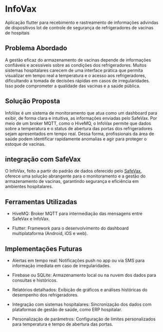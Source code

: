 # InfoVax
Aplicação flutter para recebimento e rastreamento de informações advindas de dispositivos Iot de controle de segurança de refrigeradores de vacinas de hospitais

## Problema Abordado

A gestão eficaz do armazenamento de vacinas depende de informações confiáveis e acessíveis sobre as condições dos refrigeradores. Muitos sistemas hospitalares carecem de uma interface prática que permita visualizar em tempo real a temperatura e o acesso aos refrigeradores, dificultando a tomada de decisões rápidas em casos de irregularidades. Isso pode comprometer a qualidade das vacinas e a saúde pública.

## Solução Proposta

InfoVax é um sistema de monitoramento que atua como um dashboard para exibir, de forma clara e intuitiva, as informações enviadas pelo SafeVax. Por meio de um broker MQTT, como o HiveMQ, o InfoVax permite que dados sobre a temperatura e o status de abertura das portas dos refrigeradores sejam apresentados em tempo real. Dessa forma, profissionais da área de saúde podem identificar rapidamente anomalias e agir para proteger o estoque de vacinas.

## integração com SafeVax

O InfoVax, feito a partir do padrão de dados oferecido pelo [SafeVax](https://github.com/ViniKhael/SafeVax), oferece uma solução abrangente para o monitoramento e a gestão do armazenamento de vacinas, garantindo segurança e eficiência em ambientes hospitalares.

## Ferramentas Utilizadas

- HiveMQ: Broker MQTT para intermediação das mensagens entre SafeVax e InfoVax.

- Flutter: Framework para o desenvolvimento do dashboard multiplataforma (Android, iOS e web).

## Implementações Futuras

- Alertas em tempo real: Notificações push no app ou via SMS para informação imediata em caso de irregularidades.

- Firebase ou SQLite: Armazenamento local ou na nuvem dos dados para consultas e históricos.

- Relatórios detalhados: Exibição de gráficos e análises históricas do desempenho dos refrigeradores.

- Integração com sistemas hospitalares: Sincronização dos dados com plataformas de gestão de saúde, como ERP hospitalar.

- Personalização de parâmetros: Configuração de limites personalizados para temperatura e tempo de abertura das portas.
